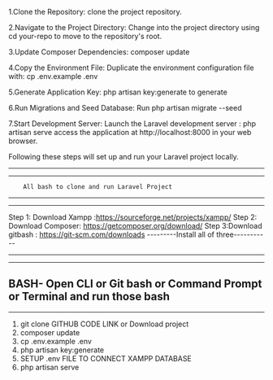 1.Clone the Repository: clone the project repository.

2.Navigate to the Project Directory: Change into the project directory using cd your-repo to move to the repository's root.

3.Update Composer Dependencies: composer update

4.Copy the Environment File: Duplicate the environment configuration file with: cp .env.example .env

5.Generate Application Key: php artisan key:generate to generate

6.Run Migrations and Seed Database: Run php artisan migrate --seed

7.Start Development Server: Launch the Laravel development server : php artisan serve access the application at http://localhost:8000 in your web browser.

Following these steps will set up and run your Laravel project locally.

----------------------------------------------------------
----------------------------------------------------------
        All bash to clone and run Laravel Project
----------------------------------------------------------
----------------------------------------------------------
Step 1: Download Xampp :https://sourceforge.net/projects/xampp/
Step 2: Download Composer: https://getcomposer.org/download/ 
Step 3:Download gitbash : https://git-scm.com/downloads
---------Install all of three-----------

---------
---------
 BASH- Open CLI or Git bash or Command Prompt or Terminal and run those bash
--------
--------
1. git clone GITHUB CODE LINK or Download project
2. composer update
3. cp .env.example .env
4. php artisan key:generate
5. SETUP .env FILE TO CONNECT XAMPP DATABASE
6. php artisan serve
   

